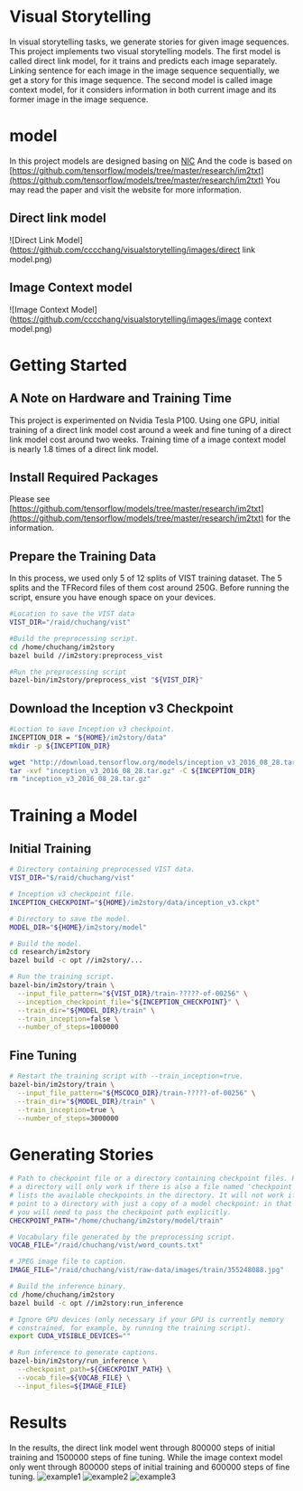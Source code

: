 Visual Storytelling
=======
In visual storytelling tasks, we generate stories for given image sequences. This project implements two visual storytelling models. The first model is called direct link model, for it trains and predicts each image separately. Linking sentence for each image in the image sequence sequentially, we get a story for this image sequence. The second model is called image context model, for it considers information in both current image and its former image in the image sequence.

# model
In this project models are designed basing on [NIC](https://arxiv.org/abs/1609.06647)
And the code is based on [https://github.com/tensorflow/models/tree/master/research/im2txt](https://github.com/tensorflow/models/tree/master/research/im2txt)
You may read the paper and visit the website for more information.

## Direct link model
![Direct Link Model](https://github.com/cccchang/visualstorytelling/images/direct link model.png)

## Image Context model
![Image Context Model](https://github.com/cccchang/visualstorytelling/images/image context model.png)

# Getting Started
## A Note on Hardware and Training Time
This project is experimented on Nvidia Tesla P100. Using one GPU, initial training of a direct link model cost around a week and fine tuning of a direct link model cost around two weeks. Training time of a image context model is nearly 1.8 times of a direct link model.

## Install Required Packages
Please see [https://github.com/tensorflow/models/tree/master/research/im2txt](https://github.com/tensorflow/models/tree/master/research/im2txt) for the information.

## Prepare the Training Data
In this process, we used only 5 of 12 splits of VIST training dataset. The 5 splits and the TFRecord files of them cost around 250G. Before running the script, ensure you have enough space on your devices.
```Bash
#Location to save the VIST data
VIST_DIR="/raid/chuchang/vist"

#Build the preprocessing script.
cd /home/chuchang/im2story
bazel build //im2story:preprocess_vist

#Run the preprocessing script
bazel-bin/im2story/preprocess_vist "${VIST_DIR}"
```

## Download the Inception v3 Checkpoint
```Bash
#Loction to save Inception v3 checkpoint.
INCEPTION_DIR = "${HOME}/im2story/data"
mkdir -p ${INCEPTION_DIR}

wget "http://download.tensorflow.org/models/inception_v3_2016_08_28.tar.gz"
tar -xvf "inception_v3_2016_08_28.tar.gz" -C ${INCEPTION_DIR}
rm "inception_v3_2016_08_28.tar.gz" 
```

# Training a Model
## Initial Training
```Bash
# Directory containing preprocessed VIST data.
VIST_DIR="$/raid/chuchang/vist"

# Inception v3 checkpoint file.
INCEPTION_CHECKPOINT="${HOME}/im2story/data/inception_v3.ckpt"

# Directory to save the model.
MODEL_DIR="${HOME}/im2story/model"

# Build the model.
cd research/im2story
bazel build -c opt //im2story/...

# Run the training script.
bazel-bin/im2story/train \
  --input_file_pattern="${VIST_DIR}/train-?????-of-00256" \
  --inception_checkpoint_file="${INCEPTION_CHECKPOINT}" \
  --train_dir="${MODEL_DIR}/train" \
  --train_inception=false \
  --number_of_steps=1000000
```
## Fine Tuning
```Bash
# Restart the training script with --train_inception=true.
bazel-bin/im2story/train \
  --input_file_pattern="${MSCOCO_DIR}/train-?????-of-00256" \
  --train_dir="${MODEL_DIR}/train" \
  --train_inception=true \
  --number_of_steps=3000000 
```
# Generating Stories
```Bash
# Path to checkpoint file or a directory containing checkpoint files. Passing
# a directory will only work if there is also a file named 'checkpoint' which
# lists the available checkpoints in the directory. It will not work if you
# point to a directory with just a copy of a model checkpoint: in that case,
# you will need to pass the checkpoint path explicitly.
CHECKPOINT_PATH="/home/chuchang/im2story/model/train"

# Vocabulary file generated by the preprocessing script.
VOCAB_FILE="/raid/chuchang/vist/word_counts.txt"

# JPEG image file to caption.
IMAGE_FILE="/raid/chuchang/vist/raw-data/images/train/355248088.jpg"

# Build the inference binary.
cd /home/chuchang/im2story
bazel build -c opt //im2story:run_inference

# Ignore GPU devices (only necessary if your GPU is currently memory
# constrained, for example, by running the training script).
export CUDA_VISIBLE_DEVICES=""

# Run inference to generate captions.
bazel-bin/im2story/run_inference \
  --checkpoint_path=${CHECKPOINT_PATH} \
  --vocab_file=${VOCAB_FILE} \
  --input_files=${IMAGE_FILE}
```

# Results
In the results, the direct link model went through 800000 steps of initial training and 1500000 steps of fine tuning. While the image context model only went through 800000 steps of initial training and 600000 steps of fine tuning.
![example1](https://github.com/cccchang/visualstorytelling/images/example1.png)
![example2](https://github.com/cccchang/visualstorytelling/images/example2.png)
![example3](https://github.com/cccchang/visualstorytelling/images/example3.png)
